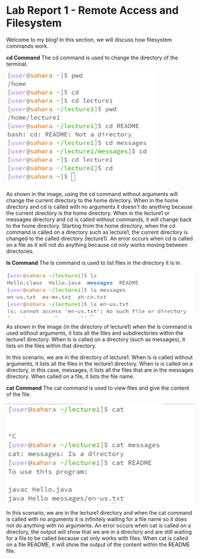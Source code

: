 # Lab Report 1 - Remote Access and Filesystem
Welcome to my blog! In this section, we will discuss how filesystem commands work.

**cd Command**
The cd command is used to change the directory of the terminal.

![Image](revisedCD.png)  

As shown in the image, using the cd command without arguments will change the current directory to the home directory. When in the home directory and cd is called with no arguments it doesn't do anything because the current directory is the home directory. When in the lecture1 or messages directory and cd is called without commands, it will change back to the home directory. Starting from the home directory, when the cd command is called on a directory such as lecture1, the current directory is changed to the called directory (lecture1). An error occurs when cd is called on a file as it will not do anything because cd only works moving between directories.

**ls Command**
The ls command is used to list files in the directory it is in.

![Image](revisedLS.png) 

As shown in the image (in the directory of lecture1) when the ls command is used without arguments, it lists all the files and subdirectories within the lecture1 directory. When ls is called on a directory (such as messages), it lists on the files within that directory. 

In this scenario, we are in the directory of lecture1. When ls is called without arguments, it lists all the files in the lecture1 directory. When ls is called on a directory, in this case, messages, it lists all the files that are in the messages directory. When called on a file, it lists the file name.

**cat Command**
The cat command is used to view files and give the content of the file.

![Image](revisedCAT.png)

In this scenario, we are in the lecture1 directory and when the cat command is called with no arguments it is infinitely waiting for a file name so it does not do anything with no arguments. An error occurs when cat is called on a directory, the output will show that we are in a directory and are still waiting for a file to be called because cat only works with files. When cat is called on a file README, it will show the output of the content within the README file.




